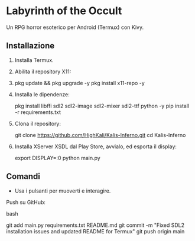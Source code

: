 # Labyrinth of the Occult
Un RPG horror esoterico per Android (Termux) con Kivy.

## Installazione
1. Installa Termux.
2. Abilita il repository X11:
3. pkg update && pkg upgrade -y
   pkg install x11-repo -y


3. Installa le dipendenze:



   pkg install libffi sdl2 sdl2-image sdl2-mixer sdl2-ttf python -y
   pip install -r requirements.txt


4. Clona il repository:



   git clone https://github.com/HighKali/Kalis-Inferno.git
   cd Kalis-Inferno


5. Installa XServer XSDL dal Play Store, avvialo, ed esporta il display:



   export DISPLAY=:0
   python main.py


## Comandi
- Usa i pulsanti per muoverti e interagire.


Push su GitHub:

bash


git add main.py requirements.txt README.md
git commit -m "Fixed SDL2 installation issues and updated README for Termux"
git push origin main
